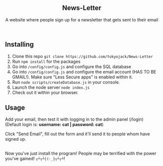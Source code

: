 <h2  align="center">News-Letter</h2>
<p  align="center">A website where people sign up for a newsletter that gets sent to their email</p>

<br/>


## Installing

1. Clone this repo ```git clone https://github.com/tokyojack/News-Letter```
2. Run ```npm install``` for the packages
3. Go into ```/config/config.js``` and configure the SQL database
4. Go into ```/config/config.js``` and configure the email account (HAS TO BE GMAIL!). Make sure "Less Secure apps" is enabled within it.
5. Run ```node scripts/createDatabase.js``` in your console.
6. Launch the node server ```node index.js```
7. Check out it within your browser.

## Usage

Add your email, then test it with logging in to the admin panel (/login) (Default login is: **username: cat | password: cat**)

Click "Send Email", fill out the form and it'll send it to people whom have signed up.

##

Now you've just install the program! People may be terrified with the power you've gained! ```┬┴┬┴┤(･_├┬┴┬┴```!
